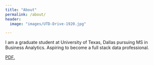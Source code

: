 ```yaml
---
title: "About"
permalink: /about/
header:
  image: "images/UTD-Drive-1920.jpg"

---
```

I am a graduate student at University of Texas, Dallas pursuing MS in Business Analytics. Aspiring to become a full stack data professional.


<a href="https://waleedsial.github.io/pdf/Resume-WaleedSial" target="_blank">PDF.</a>
